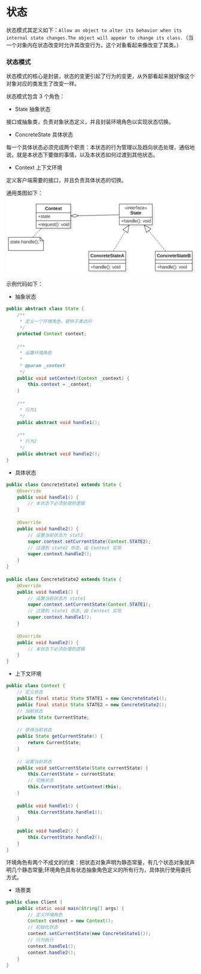 # 状态

状态模式其定义如下：`Allow an object to alter its behavior when its internal state changes.The object will appear to change its class.`（当一个对象内在状态改变时允许其改变行为，这个对象看起来像改变了其类。）

### 状态模式

状态模式的核心是封装，状态的变更引起了行为的变更，从外部看起来就好像这个对象对应的类发生了改变一样。

状态模式包含 3 个角色：

- State 抽象状态

接口或抽象类，负责对象状态定义，并且封装环境角色以实现状态切换。

- ConcreteState 具体状态

每一个具体状态必须完成两个职责：本状态的行为管理以及趋向状态处理，通俗地说，就是本状态下要做的事情，以及本状态如何过渡到其他状态。

- Context 上下文环境

定义客户端需要的接口，并且负责具体状态的切换。

通用类图如下：

<div align="left">
    <img src="https://github.com/lazecoding/Note/blob/main/images/pattern/状态模式通用类图.png" width="600px">
</div>

示例代码如下：

- 抽象状态

```java
public abstract class State {
    /**
     * 定义一个环境角色，提供子类访问
     */
    protected Context context;

    /**
     * 设置环境角色
     *
     * @param _context
     */
    public void setContext(Context _context) {
        this.context = _context;
    }

    /**
     * 行为1
     */
    public abstract void handle1();

    /**
     * 行为2
     */
    public abstract void handle2();
}
```

- 具体状态

```java
public class ConcreteState1 extends State {
    @Override
    public void handle1() {
        // 本状态下必须处理的逻辑
    }

    @Override
    public void handle2() {
        // 设置当前状态为 stat2
        super.context.setCurrentState(Context.STATE2);
        // 过渡到 state2 状态，由 Context 实现
        super.context.handle2();
    }
}

public class ConcreteState2 extends State {
    @Override
    public void handle1() {
        // 设置当前状态为 state1
        super.context.setCurrentState(Context.STATE1);
        // 过渡到 state1 状态，由 Context 实现
        super.context.handle1();
    }

    @Override
    public void handle2() {
        // 本状态下必须处理的逻辑
    }
}
```

- 上下文环境

```java
public class Context {
    // 定义状态
    public final static State STATE1 = new ConcreteState1();
    public final static State STATE2 = new ConcreteState2();
    // 当前状态
    private State CurrentState;

    // 获得当前状态
    public State getCurrentState() {
        return CurrentState;
    }

    // 设置当前状态
    public void setCurrentState(State currentState) {
        this.CurrentState = currentState;
        // 切换状态
        this.CurrentState.setContext(this);
    }

    public void handle1() {
        this.CurrentState.handle1();
    }

    public void handle2() {
        this.CurrentState.handle2();
    }
}
```

环境角色有两个不成文的约束：把状态对象声明为静态常量，有几个状态对象就声明几个静态常量;环境角色具有状态抽象角色定义的所有行为，具体执行使用委托方式。

- 场景类

```java
public class Client {
    public static void main(String[] args) {
        // 定义环境角色
        Context context = new Context();
        // 初始化状态
        context.setCurrentState(new ConcreteState1());
        // 行为执行
        context.handle1();
        context.handle2();
    }
}
```